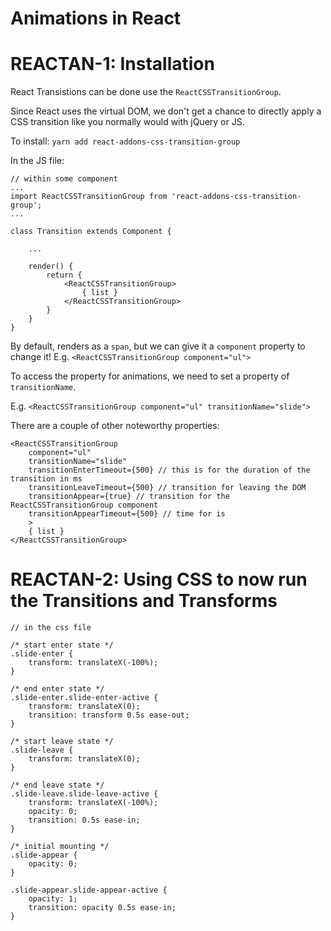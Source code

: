 # Animations in React

# REACTAN-1: Installation

React Transistions can be done use the `ReactCSSTransitionGroup`.

Since React uses the virtual DOM, we don't get a chance to directly apply a CSS transition like you normally would with jQuery or JS.

To install: `yarn add react-addons-css-transition-group`

In the JS file:

```
// within some component
...
import ReactCSSTransitionGroup from 'react-addons-css-transition-group';
...

class Transition extends Component {
	
	...

	render() {
		return {
			<ReactCSSTransitionGroup>
				{ list }
			</ReactCSSTransitionGroup>
		}
	}
}
```

By default, <ReactCSSTransitionGroup> renders as a `span`, but we can give it a `component` property to change it! E.g. `<ReactCSSTransitionGroup component="ul">`

To access the property for animations, we need to set a property of `transitionName`.

E.g. `<ReactCSSTransitionGroup component="ul" transitionName="slide">`

There are a couple of other noteworthy properties:

```
<ReactCSSTransitionGroup
	component="ul"
	transitionName="slide"
	transitionEnterTimeout={500} // this is for the duration of the transition in ms
	transitionLeaveTimeout={500} // transition for leaving the DOM
	transitionAppear={true} // transition for the ReactCSSTransitionGroup component
	transitionAppearTimeout={500} // time for is
	>
	{ list }
</ReactCSSTransitionGroup>
```

# REACTAN-2: Using CSS to now run the Transitions and Transforms

```
// in the css file

/* start enter state */
.slide-enter {
	transform: translateX(-100%);
}

/* end enter state */
.slide-enter.slide-enter-active {
	transform: translateX(0);
	transition: transform 0.5s ease-out;
}

/* start leave state */ 
.slide-leave {
	transform: translateX(0);
}

/* end leave state */
.slide-leave.slide-leave-active {
	transform: translateX(-100%);
	opacity: 0;
	transition: 0.5s ease-in;
}

/* initial mounting */
.slide-appear {
	opacity: 0;
}

.slide-appear.slide-appear-active {
	opacity: 1;
	transition: opacity 0.5s ease-in;
}
```
